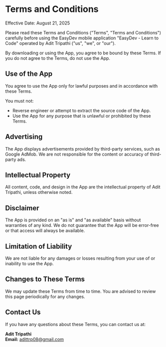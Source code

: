 # Terms and Conditions

Effective Date: August 21, 2025

Please read these Terms and Conditions ("Terms", "Terms and Conditions") carefully before using the EasyDev mobile application "EasyDev - Learn to Code" operated by Adit Tripathi ("us", "we", or "our").

By downloading or using the App, you agree to be bound by these Terms. If you do not agree to the Terms, do not use the App.

## Use of the App

You agree to use the App only for lawful purposes and in accordance with these Terms.

You must not:
- Reverse engineer or attempt to extract the source code of the App.
- Use the App for any purpose that is unlawful or prohibited by these Terms.

## Advertising

The App displays advertisements provided by third-party services, such as Google AdMob. We are not responsible for the content or accuracy of third-party ads.

## Intellectual Property

All content, code, and design in the App are the intellectual property of Adit Tripathi, unless otherwise noted.

## Disclaimer

The App is provided on an "as is" and "as available" basis without warranties of any kind. We do not guarantee that the App will be error-free or that access will always be available.

## Limitation of Liability

We are not liable for any damages or losses resulting from your use of or inability to use the App.

## Changes to These Terms

We may update these Terms from time to time. You are advised to review this page periodically for any changes.

## Contact Us

If you have any questions about these Terms, you can contact us at:

**Adit Tripathi**  
**Email:** adittrp08@gmail.com

